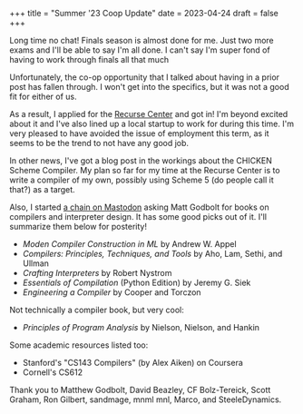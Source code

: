 +++
title = "Summer '23 Coop Update"
date = 2023-04-24
draft = false
+++

Long time no chat! Finals season is almost done for me. Just two more exams
and I'll be able to say I'm all done. I can't say I'm super fond of having to
work through finals all that much

Unfortunately, the co-op opportunity that I talked about having in a prior
post has fallen through. I won't get into the specifics, but it was not a
good fit for either of us.

As a result, I applied for the [Recurse Center](https://recurse.com) and got
in! I'm beyond excited about it and I've also lined up a local startup to
work for during this time. I'm very pleased to have avoided the issue of
employment this term, as it seems to be the trend to not have any good job.

In other news, I've got a blog post in the workings about the CHICKEN Scheme
Compiler. My plan so far for my time at the Recurse Center is to write a
compiler of my own, possibly using Scheme 5 (do people call it that?) as a
target.

Also, I started [a chain on Mastodon](https://mastodon.social/@aidenfoxivey/110243666746755004) asking Matt
Godbolt for books on compilers and interpreter design. It has some good picks
out of it. I'll summarize them below for posterity!

- *Moden Compiler Construction in ML* by Andrew W. Appel
- *Compilers: Principles, Techniques, and Tools* by Aho, Lam, Sethi, and
  Ullman
- *Crafting Interpreters* by Robert Nystrom
- *Essentials of Compilation* (Python Edition) by Jeremy G. Siek
- *Engineering a Compiler* by Cooper and Torczon

Not technically a compiler book, but very cool:

- *Principles of Program Analysis* by Nielson, Nielson, and Hankin

Some academic resources listed too:

- Stanford's "CS143 Compilers" (by Alex Aiken) on Coursera
- Cornell's CS612

Thank you to Matthew Godbolt, David Beazley, CF Bolz-Tereick, Scott Graham,
Ron Gilbert, sandmage, mnml mnl, Marco, and SteeleDynamics.
